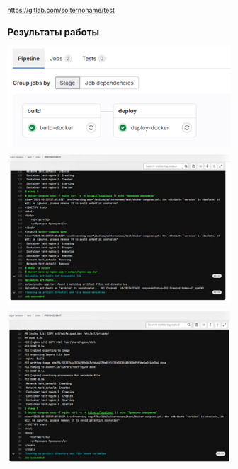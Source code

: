 https://gitlab.com/solternoname/test

## Результаты работы

![Результат 1](result1.png)

![Результат 2](result2.png)

![Результат 3](result3.png)
